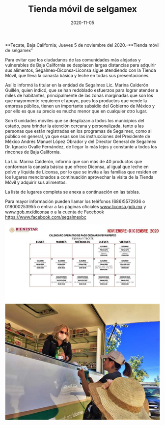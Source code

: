 ﻿---
layout: blog
title:  "Tienda móvil de selgamex"
date:   2020-11-05  
categories: tecate
permalink: /:categories/:title:output_ext
image: /img/cnr/tienda-movil-de-selgamex-2.jpg
alt: "Rosarito Centro"
autor: "CNR Noticias - Canal 73"
---


**Tecate, Baja California;  Jueves 5 de noviembre del 2020.-**Tienda móvil de selgamex”


Para evitar que los ciudadanos de las comunidades más alejadas y vulnerables de Baja California se desplacen largas distancias para adquirir sus alimentos, Segalmex-Diconsa-Liconsa sigue atendiendo con la Tienda Móvil, que lleva la canasta básica y leche en todas sus presentaciones.


Así lo informó la titular en la entidad de Segalmex Lic. Marina Calderón Guillén, quien indicó, que se han redoblado esfuerzos para lograr atender a miles de habitantes, principalmente de las zonas marginadas que son los que mayormente requieren el apoyo, pues los productos que vende la empresa pública, tienen un importante subsidio del Gobierno de México y por ello es que su precio es mucho menor que en cualquier otro lugar.


Son 6 unidades móviles que se desplazan a todos los municipios del estado, para brindar la atención cercana y personalizada, tanto a las personas que están registradas en los programas de Segalmex, como al público en general, ya que esas son las instrucciones del Presidente de México Andrés Manuel López Obrador y del Director General de Segalmex Dr. Ignacio Ovalle Fernández, de llegar lo más lejos y constante a todos los rincones de Baja California.


La Lic. Marina Calderón, informó que son más de 40 productos que conforman la canasta básica que ofrece Diconsa, al igual que leche en polvo y líquida de Liconsa, por lo que se invita a las familias que residen en los lugares mencionados a continuación aprovechar la visita de la Tienda Móvil y adquirir sus alimentos.


La lista de lugares completa se anexa a continuación en las tablas.


Para mayor información pueden llamar los teléfonos (686)5572936 o 018000253955 o entrar a las páginas oficiales www.liconsa.gob.mx y www.gob.mx/diconsa o  a la cuenta de Facebook https://www.facebook.com/segalmexbc

<div id="carouselExampleSlidesOnly" class="carousel slide" data-ride="carousel">
  <div class="carousel-inner">
    <div class="carousel-item active">
       <img class="d-block w-100" src="/img/cnr/tienda-movil-de-selgamex.jpg" loading="lazy"  alt="Tienda Selgamex">
    </div>
        <div class="carousel-item">
       <img class="d-block w-100" src="/img/cnr/tienda-movil-de-selgamex-2.jpg" loading="lazy"  alt="Tienda Selgamex">
    </div>
  </div>
</div>